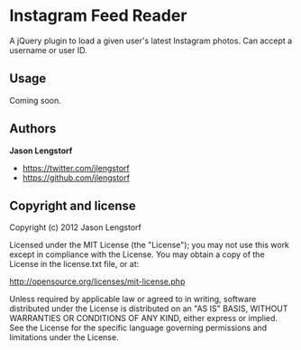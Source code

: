Instagram Feed Reader
=====================

A jQuery plugin to load a given user's latest Instagram photos. Can accept a 
username or user ID.


Usage
-----

Coming soon.


Authors
-------

**Jason Lengstorf**

* https://twitter.com/jlengstorf
* https://github.com/jlengstorf


Copyright and license
---------------------

Copyright (c) 2012 Jason Lengstorf

Licensed under the MIT License (the "License"); you may not use this work 
except in compliance with the License. You may obtain a copy of the License in 
the license.txt file, or at:

http://opensource.org/licenses/mit-license.php

Unless required by applicable law or agreed to in writing, software 
distributed under the License is distributed on an "AS IS" BASIS, WITHOUT 
WARRANTIES OR CONDITIONS OF ANY KIND, either express or implied. See the 
License for the specific language governing permissions and limitations under 
the License.
